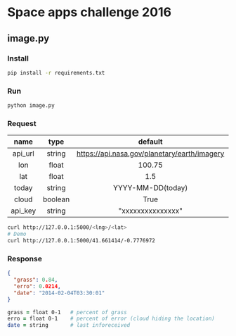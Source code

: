 # Space apps challenge 2016

## image.py
### Install
```zsh
pip install -r requirements.txt
```

### Run
```zsh
python image.py
```

### Request
| name  | type  | default  |  needed  |
|:-:|:-:|:-:|:-:|
| api_url  | string  | https://api.nasa.gov/planetary/earth/imagery  | no  |
| lon  | float  | 100.75  | yes  |
| lat  | float  | 1.5  | yes  |
| today | string  | YYYY-MM-DD(today)  | no  |
| cloud  | boolean  | True  |  no |
| api_key  | string  | "xxxxxxxxxxxxxxx"  |  no |
```zsh
curl http://127.0.0.1:5000/<lng>/<lat>
# Demo
curl http://127.0.0.1:5000/41.661414/-0.7776972
```

### Response
```json
{
  "grass": 0.84,
  "erro": 0.0214,
  "date": "2014-02-04T03:30:01"
}
```
```zsh
grass = float 0-1   # percent of grass
erro = float 0-1    # percent of error (cloud hiding the location)
date = string       # last inforeceived
```
